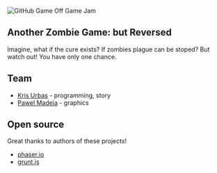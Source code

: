 ![GitHub Game Off Game Jam](https://f.cloud.github.com/assets/121322/1436486/25f88b78-4158-11e3-9b23-43596516362c.png)

## Another Zombie Game: but Reversed

Imagine, what if the cure exists? If zombies plague can be stoped? But watch out! You have only one chance.

## Team

-   [Kris Urbas](https://twitter.com/krzysu) - programming, story
- 	[Pawel Madeja](http://pawelmadeja.com/) - graphics

## Open source

Great thanks to authors of these projects!

-   [phaser.io](http://phaser.io/)
-   [grunt.js](http://gruntjs.com/)
